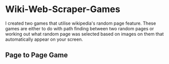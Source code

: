 # Wiki-Web-Scraper-Games
I created two games that utilise wikipedia's random page feature. These games are either to do with path finding between two random pages or working out what random page was selected based on images on them that automatically appear on your screen.

## Page to Page Game
